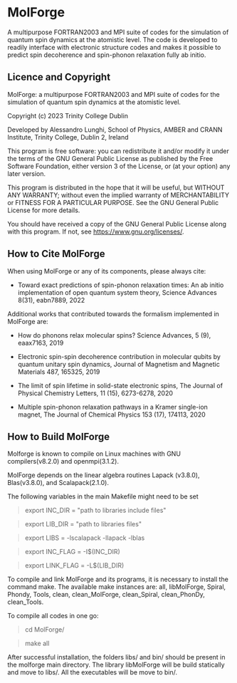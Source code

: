 # MolForge
A multipurpose FORTRAN2003 and MPI suite of codes for the simulation of quantum spin dynamics at the atomistic level. The code is developed to readily 
interface with electronic structure codes and makes it possible to predict spin decoherence and spin-phonon relaxation fully ab initio.

## Licence and Copyright

MolForge: a multipurpose FORTRAN2003 and MPI suite of codes for the simulation of quantum spin dynamics at the atomistic level. 

Copyright (c) 2023 Trinity College Dublin

Developed by Alessandro Lunghi, School of Physics, AMBER and CRANN Institute, Trinity College, Dublin 2, Ireland

This program is free software: you can redistribute it and/or modify it under the terms of the GNU General Public License as published by
the Free Software Foundation, either version 3 of the License, or (at your option) any later version.

This program is distributed in the hope that it will be useful, but WITHOUT ANY WARRANTY; without even the implied warranty of
MERCHANTABILITY or FITNESS FOR A PARTICULAR PURPOSE.  See the GNU General Public License for more details.

You should have received a copy of the GNU General Public License along with this program.  If not, see <https://www.gnu.org/licenses/>.

## How to Cite MolForge

When using  MolForge or any of its components, please always cite: 

- Toward exact predictions of spin-phonon relaxation times: An ab initio implementation of open quantum system theory, Science Advances 8(31), eabn7889, 2022

Additional works that contributed towards the formalism implemented in MolForge are:

- How do phonons relax molecular spins? Science Advances, 5 (9), eaax7163, 2019

- Electronic spin-spin decoherence contribution in molecular qubits by quantum unitary spin dynamics, Journal of Magnetism and Magnetic Materials 487, 165325, 2019

- The limit of spin lifetime in solid-state electronic spins, The Journal of Physical Chemistry Letters, 11 (15), 6273-6278, 2020 

- Multiple spin-phonon relaxation pathways in a Kramer single-ion magnet, The Journal of Chemical Physics 153 (17), 174113, 2020

## How to Build MolForge

Molforge is known to compile on Linux machines with GNU compilers(v8.2.0) and openmpi(3.1.2).

MolForge depends on the linear algebra routines Lapack (v3.8.0), Blas(v3.8.0), and Scalapack(2.1.0).

The following variables in the main Makefile might need to be set 

> export INC_DIR = "path to libraries include files"

> export LIB_DIR = "path to libraries files"

> export LIBS = -lscalapack -llapack -lblas

> export INC_FLAG = -I$(INC_DIR) 
 
> export LINK_FLAG = -L$(LIB_DIR) 


To compile and link MolForge and its programs, it 
is necessary to install the command make. 
The available make instances are: all, libMolForge, Spiral, Phondy, 
Tools, clean, clean_MolForge, clean_Spiral, clean_PhonDy,
 clean_Tools.

To compile all codes in one go:

> cd MolForge/

> make all

After successful installation, the folders libs/ and 
bin/ should be present in the molforge main directory. 
The library libMolForge will be build statically and 
move to libs/. All the executables will be move to bin/.
